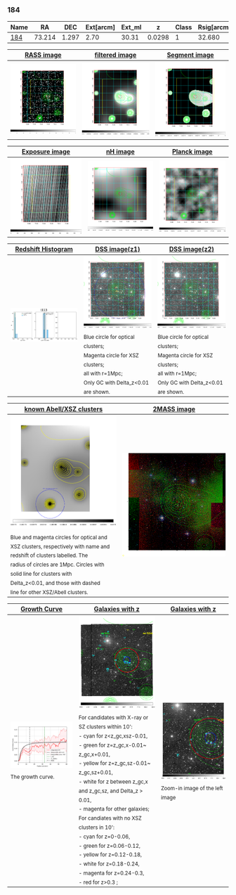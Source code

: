 <div STYLE="page-break-after: always;"></div>

### 184

|Name          |RA          |DEC      | Ext[arcm] | Ext_ml | z    | Class| Rsig[arcmin] | CRsig[c/s] | CR500[c/s] | R500[Mpc] |L500[erg/s]|F500[erg/s/cm^2]| M500[Msun]|Tx[keV]|beta|GC(XSZ,Delta_z<0.01)| GC(OPT,Delta_z<0.01)|GC|alias|
|--------------|------------|------------|---|---|-----------|--------|------|------|----|----|----|----|----|----|----|----|----|----|---|
|[184](script/184.md)     | 73.214       | 1.297       | 2.70    | 30.31   | 0.0298 | 1   | 32.680 |0.147 |0.135 |0.508 |3.663e+42 |1.797e-12 |3.843e+13 |1.198 |0.475 |-, |N, |-, |t113|

|[RASS image](../image/184/184_img.pdf)|[filtered image](../image/184/184_fil.pdf)|[Segment image](../image/184/184_seg.pdf)|
|-------------------|--------------------|-------------------|
| <img src="../image/184/184_img.png" width="300">  | <img src="../image/184/184_fil.png" width="300">   | <img src="../image/184/184_seg.png" width="300">  |

|[Exposure image](../image/184/184_mex.pdf)| [nH image](../image/184/184_nh.pdf)| [Planck image](../image/184/184_p.pdf)|
|-------------------|--------------------|-------------------|
|<img src="../image/184/184_mex.png" width="300">   | <img src="../image/184/184_nh.png" width="300">    | <img src="../image/184/184_p.png" width="300"> |

|[Redshift Histogram](../image/184/184_zg.pdf) | [DSS image(z1)](../image/184/184_dss_z1.pdf)      |  [DSS image(z2)](../image/184/184_dss_z2.pdf)    |
|-------------------|--------------------|-------------------|
|<img src="../image/184/184_zg.png" width="300"> |<img src="../image/184/184_dss_z1.png" width="300"> <sub><br>Blue circle for optical clusters; <br>Magenta circle for XSZ clusters; <br>all with r=1Mpc; <br>Only GC with Delta_z<0.01 are shown. </sub>| <img src="../image/184/184_dss_z2.png" width="300"><sub><br>Blue circle for optical clusters; <br>Magenta circle for XSZ clusters; <br>all with r=1Mpc; <br>Only GC with Delta_z<0.01 are shown. </sub> |

|[known Abell/XSZ clusters](../image/184/184_m.pdf) | [2MASS image](../image/184/184_2mass.pdf)      |
|-------------------|-------------------|
|<img src=../image/184/184_m.png width="300"> <sub><br>Blue and magenta circles for optical and <br>XSZ clusters, respectively with name and <br>redshift of clusters labelled. The <br>radius of circles are 1Mpc. Circles with <br>solid line for clusters with <br>Delta_z<0.01, and those with dashed <br>line for other XSZ/Abell clusters.        </sub>|<img src="../image/184/184_2mass.png" width="300">  |

|[Growth Curve](../image/184/184_gca_all.png) |[Galaxies with z](../image/184/184_opt_ned.pdf) |[Galaxies with z](../image/184/184_opt_ned_zoom.pdf) |
|-------------------|-------------------|-------------------|
| <img src="../image/184/184_gca_all.png" width="300"> <sub><br>The growth curve.</sub>| <img src=../image/184/184_opt_ned.png width="300"> <br><sub> For candidates with X-ray or SZ clusters within 10': <br> - cyan for z<z_gc,xsz-0.01, <br> - green for z=z_gc,x-0.01~ z_gc,x+0.01, <br> - yellow for z=z_gc,sz-0.01~ z_gc,sz+0.01, <br> - white for z between z_gc,x and z_gc,sz, and Delta_z > 0.01, <br> - magenta for other galaxies; <br>For candiates with no XSZ clusters in 10': <br> - cyan for z=0-0.06, <br> - green for z=0.06-0.12, <br> - yellow for z=0.12-0.18, <br> - white for z=0.18-0.24, <br> - magenta for z=0.24-0.3, <br> - red for z>0.3 ;  </sub>|<img src=../image/184/184_opt_ned_zoom.png width="300">  <br><sub> Zoom-in image of the left image</sub>|




